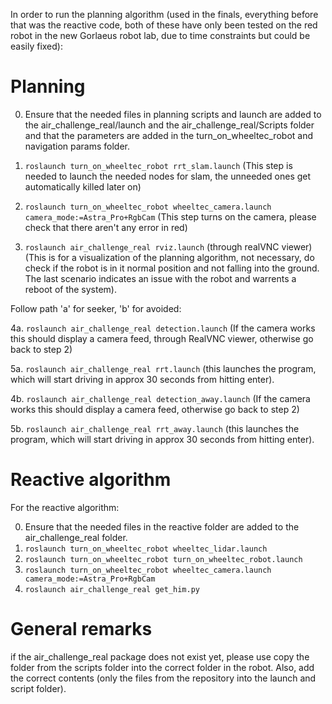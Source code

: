In order to run the planning algorithm (used in the finals, everything before that was the reactive code, both of these have only been tested on the red robot in the new Gorlaeus robot lab, due to time constraints but could be easily fixed):
# Planning
0. Ensure that the needed files in planning scripts and launch are added to the air_challenge_real/launch and the air_challenge_real/Scripts folder and that the parameters are added in the turn_on_wheeltec_robot and navigation params folder.

1. `roslaunch turn_on_wheeltec_robot rrt_slam.launch`
(This step is needed to launch the needed nodes for slam, the unneeded ones get automatically killed later on)

2. `roslaunch turn_on_wheeltec_robot wheeltec_camera.launch camera_mode:=Astra_Pro+RgbCam`
(This step turns on the camera, please check that there aren't any error in red)

3. `roslaunch air_challenge_real rviz.launch` (through realVNC viewer)
(This is for a visualization of the planning algorithm, not necessary, do check if the robot is in it normal position and not falling into the ground.
The last scenario indicates an issue with the robot and warrents a reboot of the system).

Follow path 'a' for seeker, 'b' for avoided:

4a. `roslaunch air_challenge_real detection.launch`
(If the camera works this should display a camera feed, through RealVNC viewer, otherwise go back to step 2)

5a. `roslaunch air_challenge_real rrt.launch`
(this launches the program, which will start driving in approx 30 seconds from hitting enter).

4b. `roslaunch air_challenge_real detection_away.launch`
(If the camera works this should display a camera feed, otherwise go back to step 2)

5b. `roslaunch air_challenge_real rrt_away.launch`
(this launches the program, which will start driving in approx 30 seconds from hitting enter).

# Reactive algorithm
For the reactive algorithm:

0. Ensure that the needed files in the reactive folder are added to the air_challenge_real folder.
1. `roslaunch turn_on_wheeltec_robot wheeltec_lidar.launch`
2. `roslaunch turn_on_wheeltec_robot turn_on_wheeltec_robot.launch`
3. `roslaunch turn_on_wheeltec_robot wheeltec_camera.launch camera_mode:=Astra_Pro+RgbCam`
4. `roslaunch air_challenge_real get_him.py`

# General remarks
if the air_challenge_real package does not exist yet, please use copy the folder from the scripts folder into the correct folder in the robot.
Also, add the correct contents (only the files from the repository into the launch and script folder).
